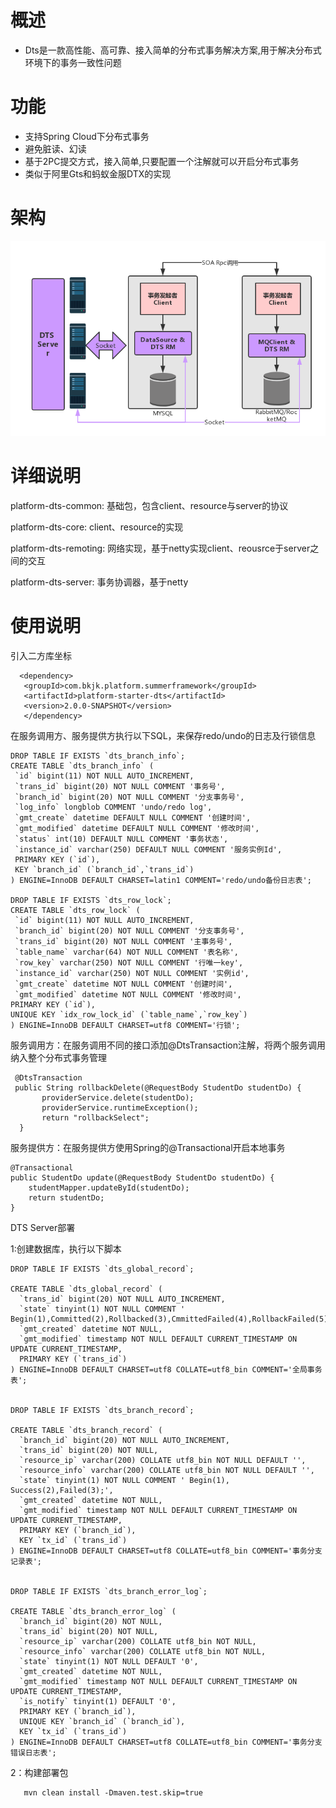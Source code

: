 # 概述

* Dts是一款高性能、高可靠、接入简单的分布式事务解决方案,用于解决分布式环境下的事务一致性问题

# 功能

* 支持Spring Cloud下分布式事务
* 避免脏读、幻读
* 基于2PC提交方式，接入简单,只要配置一个注解就可以开启分布式事务
* 类似于阿里Gts和蚂蚁金服DTX的实现

# 架构
![avatar](./architecture.png)


# 详细说明
 
 platform-dts-common: 基础包，包含client、resource与server的协议
 
 platform-dts-core: client、resource的实现
 
 platform-dts-remoting: 网络实现，基于netty实现client、reousrce于server之间的交互
 
 platform-dts-server: 事务协调器，基于netty
 
# 使用说明
 
 引入二方库坐标
 
 ```
   <dependency>
    <groupId>com.bkjk.platform.summerframework</groupId>
    <artifactId>platform-starter-dts</artifactId>
    <version>2.0.0-SNAPSHOT</version>
    </dependency>
 ```
 在服务调用方、服务提供方执行以下SQL，来保存redo/undo的日志及行锁信息
 
 ```
 DROP TABLE IF EXISTS `dts_branch_info`;
 CREATE TABLE `dts_branch_info` (
  `id` bigint(11) NOT NULL AUTO_INCREMENT,
  `trans_id` bigint(20) NOT NULL COMMENT '事务号',
  `branch_id` bigint(20) NOT NULL COMMENT '分支事务号',
  `log_info` longblob COMMENT 'undo/redo log',
  `gmt_create` datetime DEFAULT NULL COMMENT '创建时间',
  `gmt_modified` datetime DEFAULT NULL COMMENT '修改时间',
  `status` int(10) DEFAULT NULL COMMENT '事务状态',
  `instance_id` varchar(250) DEFAULT NULL COMMENT '服务实例Id',
  PRIMARY KEY (`id`),
  KEY `branch_id` (`branch_id`,`trans_id`)
) ENGINE=InnoDB DEFAULT CHARSET=latin1 COMMENT='redo/undo备份日志表';

 DROP TABLE IF EXISTS `dts_row_lock`;
 CREATE TABLE `dts_row_lock` (
  `id` bigint(11) NOT NULL AUTO_INCREMENT,
  `branch_id` bigint(20) NOT NULL COMMENT '分支事务号',
  `trans_id` bigint(20) NOT NULL COMMENT '主事务号',
  `table_name` varchar(64) NOT NULL COMMENT '表名称',
  `row_key` varchar(250) NOT NULL COMMENT '行唯一key',
  `instance_id` varchar(250) NOT NULL COMMENT '实例id',
  `gmt_create` datetime NOT NULL COMMENT '创建时间',
  `gmt_modified` datetime NOT NULL COMMENT '修改时间',
PRIMARY KEY (`id`),
UNIQUE KEY `idx_row_lock_id` (`table_name`,`row_key`)
) ENGINE=InnoDB DEFAULT CHARSET=utf8 COMMENT='行锁';
 ```
 
 服务调用方：在服务调用不同的接口添加@DtsTransaction注解，将两个服务调用纳入整个分布式事务管理
 
 ```
  @DtsTransaction
  public String rollbackDelete(@RequestBody StudentDo studentDo) {
        providerService.delete(studentDo);
        providerService.runtimeException();
        return "rollbackSelect";
   }

```

 服务提供方：在服务提供方使用Spring的@Transactional开启本地事务
 
 ```
@Transactional
 public StudentDo update(@RequestBody StudentDo studentDo) {
     studentMapper.updateById(studentDo);
     return studentDo;
 }
 ```
 
 
 DTS Server部署
 
 1:创建数据库，执行以下脚本
 
```
DROP TABLE IF EXISTS `dts_global_record`;

CREATE TABLE `dts_global_record` (
  `trans_id` bigint(20) NOT NULL AUTO_INCREMENT,
  `state` tinyint(1) NOT NULL COMMENT ' Begin(1),Committed(2),Rollbacked(3),CmmittedFailed(4),RollbackFailed(5),Commiting(6),Rollbacking(7);',
  `gmt_created` datetime NOT NULL,
  `gmt_modified` timestamp NOT NULL DEFAULT CURRENT_TIMESTAMP ON UPDATE CURRENT_TIMESTAMP,
  PRIMARY KEY (`trans_id`)
) ENGINE=InnoDB DEFAULT CHARSET=utf8 COLLATE=utf8_bin COMMENT='全局事务表';


DROP TABLE IF EXISTS `dts_branch_record`;

CREATE TABLE `dts_branch_record` (
  `branch_id` bigint(20) NOT NULL AUTO_INCREMENT,
  `trans_id` bigint(20) NOT NULL,
  `resource_ip` varchar(200) COLLATE utf8_bin NOT NULL DEFAULT '',
  `resource_info` varchar(200) COLLATE utf8_bin NOT NULL DEFAULT '',
  `state` tinyint(1) NOT NULL COMMENT ' Begin(1), Success(2),Failed(3);',
  `gmt_created` datetime NOT NULL,
  `gmt_modified` timestamp NOT NULL DEFAULT CURRENT_TIMESTAMP ON UPDATE CURRENT_TIMESTAMP,
  PRIMARY KEY (`branch_id`),
  KEY `tx_id` (`trans_id`)
) ENGINE=InnoDB DEFAULT CHARSET=utf8 COLLATE=utf8_bin COMMENT='事务分支记录表';


DROP TABLE IF EXISTS `dts_branch_error_log`;

CREATE TABLE `dts_branch_error_log` (
  `branch_id` bigint(20) NOT NULL,
  `trans_id` bigint(20) NOT NULL,
  `resource_ip` varchar(200) COLLATE utf8_bin NOT NULL,
  `resource_info` varchar(200) COLLATE utf8_bin NOT NULL,
  `state` tinyint(1) NOT NULL DEFAULT '0',
  `gmt_created` datetime NOT NULL,
  `gmt_modified` timestamp NOT NULL DEFAULT CURRENT_TIMESTAMP ON UPDATE CURRENT_TIMESTAMP,
  `is_notify` tinyint(1) DEFAULT '0',
  PRIMARY KEY (`branch_id`),
  UNIQUE KEY `branch_id` (`branch_id`),
  KEY `tx_id` (`trans_id`)
) ENGINE=InnoDB DEFAULT CHARSET=utf8 COLLATE=utf8_bin COMMENT='事务分支错误日志表';
```
 2：构建部署包
 
```
   mvn clean install -Dmaven.test.skip=true
```
